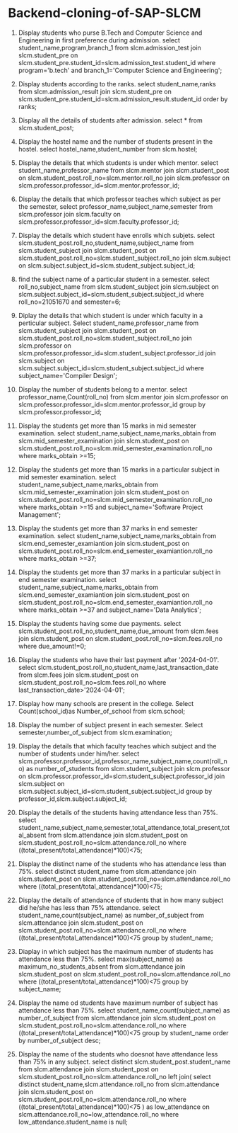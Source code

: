 # Backend-cloning-of-SAP-SLCM

1) Display students who purse B.Tech and Computer Science and Engineering in first preference during admission.
select student_name,program,branch_1 
from slcm.admission_test
join slcm.student_pre on slcm.student_pre.student_id=slcm.admission_test.student_id
where program='b.tech' and branch_1='Computer Science and Engineering';

2) Display students according to the ranks.
select student_name,ranks 
from slcm.admission_result
join slcm.student_pre on slcm.student_pre.student_id=slcm.admission_result.student_id
order by ranks;

3) Display all the details of students after admission.
select * from slcm.student_post;

4) Display the hostel name and the number of students present in the hostel.
select hostel_name,student_number from slcm.hostel;

5) Display the details that which students is under which mentor.
select student_name,professor_name
from slcm.mentor
join slcm.student_post on slcm.student_post.roll_no=slcm.mentor.roll_no
join slcm.professor on slcm.professor.professor_id=slcm.mentor.professor_id;

6) Display the details that which professor teaches which subject as per the semester,
select professor_name,subject_name,semester
from slcm.professor
join slcm.faculty on slcm.professor.professor_id=slcm.faculty.professor_id;

7) Display the details which student have enrolls which subjets.
select slcm.student_post.roll_no,student_name,subject_name
from slcm.student_subject
join slcm.student_post on slcm.student_post.roll_no=slcm.student_subject.roll_no
join slcm.subject on slcm.subject.subject_id=slcm.student_subject.subject_id;

8) find the subject name of a particular student in a semester.
select roll_no,subject_name
from slcm.student_subject
join slcm.subject on slcm.subject.subject_id=slcm.student_subject.subject_id
where roll_no=21051670 and semester=6;

9) Diplay the details that which student is under which faculty in a perticular subject.
Select student_name,professor_name
from slcm.student_subject
join slcm.student_post on slcm.student_post.roll_no=slcm.student_subject.roll_no
join slcm.professor on slcm.professor.professor_id=slcm.student_subject.professor_id
join slcm.subject on slcm.subject.subject_id=slcm.student_subject.subject_id
where subject_name='Compiler Design';

10) Display the number of students belong to a mentor.
select professor_name,Count(roll_no) 
from slcm.mentor
join slcm.professor on slcm.professor.professor_id=slcm.mentor.professor_id
group by slcm.professor.professor_id;

11) Display the students get more than 15 marks in mid semester examination.
select student_name,subject_name,marks_obtain
from slcm.mid_semester_examination
join slcm.student_post on slcm.student_post.roll_no=slcm.mid_semester_examination.roll_no
where marks_obtain >=15;

12) Display the students get more than 15 marks in a particular subject in  mid semester examination.
select student_name,subject_name,marks_obtain
from slcm.mid_semester_examination
join slcm.student_post on slcm.student_post.roll_no=slcm.mid_semester_examination.roll_no
where marks_obtain >=15 and subject_name='Software Project Management';

13) Display the students get more than 37 marks in end semester examination.
select student_name,subject_name,marks_obtain
from slcm.end_semester_examiantion
join slcm.student_post on slcm.student_post.roll_no=slcm.end_semester_examiantion.roll_no
where marks_obtain >=37;

14) Display the students get more than 37 marks in a particular subject in  end semester examination.
select student_name,subject_name,marks_obtain
from slcm.end_semester_examiantion
join slcm.student_post on slcm.student_post.roll_no=slcm.end_semester_examiantion.roll_no
where marks_obtain >=37 and subject_name='Data Analytics';

15) Display the students having some due payments.
select slcm.student_post.roll_no,student_name,due_amount
from slcm.fees
join slcm.student_post on slcm.student_post.roll_no=slcm.fees.roll_no
where due_amount!=0;

16) Display the students who have their last payment after '2024-04-01'.
select slcm.student_post.roll_no,student_name,last_transaction_date
from slcm.fees
join slcm.student_post on slcm.student_post.roll_no=slcm.fees.roll_no
where last_transaction_date>'2024-04-01';

17) Display how many schools are present in the college.
Select Count(school_id)as Number_of_school 
from slcm.school;

18) Display the number of subject present in each semester.
Select semester,number_of_subject
from slcm.examination;

19) Display the details that which faculty teaches which subject and the number of students under him/her.
select slcm.professor.professor_id,professor_name,subject_name,count(roll_no) as number_of_students
from slcm.student_subject
join slcm.professor on slcm.professor.professor_id=slcm.student_subject.professor_id
join slcm.subject on slcm.subject.subject_id=slcm.student_subject.subject_id
group by professor_id,slcm.subject.subject_id;

20) Display the details of the students having attendance less than 75%.
select student_name,subject_name,semester,total_attendance,total_present,total_absent
from slcm.attendance
join slcm.student_post on slcm.student_post.roll_no=slcm.attendance.roll_no
where ((total_present/total_attendance)*100)<75;

21) Display the distinct name of the students who has attendance less than 75%.
select distinct student_name
from slcm.attendance
join slcm.student_post on slcm.student_post.roll_no=slcm.attendance.roll_no
where ((total_present/total_attendance)*100)<75;

22) Display the details of attendance of students that in how many subject did he/she has less than 75% attendance.
select student_name,count(subject_name) as number_of_subject 
from slcm.attendance
join slcm.student_post on slcm.student_post.roll_no=slcm.attendance.roll_no
where ((total_present/total_attendance)*100)<75
group by student_name;

23) Diaplay in which subject has the maximum number of students has attendance less than 75%. 
select max(subject_name) as maximum_no_students_absent
from slcm.attendance
join slcm.student_post on slcm.student_post.roll_no=slcm.attendance.roll_no
where ((total_present/total_attendance)*100)<75
group by subject_name;

24) Display the name od students have maximum number of subject has attendance less than 75%.
select student_name,count(subject_name) as number_of_subject 
from slcm.attendance
join slcm.student_post on slcm.student_post.roll_no=slcm.attendance.roll_no
where ((total_present/total_attendance)*100)<75
group by student_name
order by number_of_subject desc;

25) Display the name of the students who doesnot have attendance less than 75% in any subject.
select distinct slcm.student_post.student_name
from slcm.attendance
join slcm.student_post on slcm.student_post.roll_no=slcm.attendance.roll_no
left join(
	select distinct student_name,slcm.attendance.roll_no
	from slcm.attendance
	join slcm.student_post on slcm.student_post.roll_no=slcm.attendance.roll_no
	where ((total_present/total_attendance)*100)<75
) as low_attendance
on slcm.attendance.roll_no=low_attendance.roll_no
where low_attendance.student_name is null;
